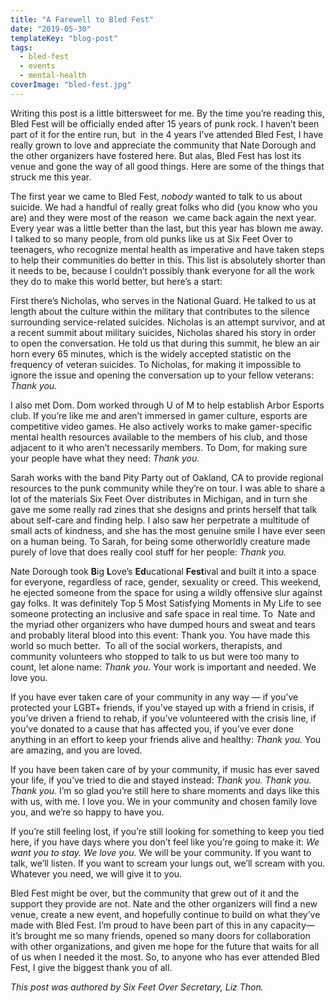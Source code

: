 ```yaml
---
title: "A Farewell to Bled Fest"
date: "2019-05-30"
templateKey: "blog-post"
tags:  - bled-fest
  - events
  - mental-health
coverImage: "bled-fest.jpg"
---
```


Writing this post is a little bittersweet for me. By the time you’re reading this, Bled Fest will be officially ended after 15 years of punk rock. I haven’t been part of it for the entire run, but  in the 4 years I’ve attended Bled Fest, I have really grown to love and appreciate the community that Nate Dorough and the other organizers have fostered here. But alas, Bled Fest has lost its  venue and gone the way of all good things. Here are some of the things that struck me this year.

The first year we came to Bled Fest, _nobody_ wanted to talk to us about suicide. We had a handful of really great folks who did (you know who you are) and they were most of the reason  we came back again the next year. Every year was a little better than the last, but this year has blown me away. I talked to so many people, from old punks like us at Six Feet Over to teenagers, who recognize mental health as imperative and have taken steps to help their communities do better in this. This list is absolutely shorter than it needs to be, because I couldn’t possibly thank everyone for all the work they do to make this world better, but here’s a start:

First there’s Nicholas, who serves in the National Guard. He talked to us at length about the culture within the military that contributes to the silence surrounding service-related suicides. Nicholas is an attempt survivor, and at a recent summit about military suicides, Nicholas shared his story in order to open the conversation. He told us that during this summit, he blew an air horn every 65 minutes, which is the widely accepted statistic on the frequency of veteran suicides. To Nicholas, for making it impossible to ignore the issue and opening the conversation up to your fellow veterans: _Thank you._

I also met Dom. Dom worked through U of M to help establish Arbor Esports club. If you’re like me and aren’t immersed in gamer culture, esports are competitive video games. He also actively works to make gamer-specific mental health resources available to the members of his club, and those adjacent to it who aren’t necessarily members. To Dom, for making sure  your people have what they need: _Thank you._

Sarah works with the band Pity Party out of Oakland, CA to provide regional resources to the punk community while they’re on tour. I was able to share a lot of the materials Six Feet Over distributes in Michigan, and in turn she gave me some really rad zines that she designs and prints herself that talk about self-care and finding help. I also saw her perpetrate a multitude of small acts of kindness, and she has the most genuine smile I have ever seen on a human being. To Sarah, for being some otherworldly creature made purely of love that does really cool stuff for her people: _Thank you._

Nate Dorough took **B**ig **L**ove’s **Ed**ucational **Fest**ival and built it into a space for everyone, regardless of race, gender, sexuality or creed. This weekend, he ejected someone from the space for using a wildly offensive slur against gay folks. It was definitely Top 5 Most Satisfying Moments in My Life to see someone protecting an inclusive and safe space in real time. To  Nate and the myriad other organizers who have dumped hours and sweat and tears and probably literal blood into this event: Thank you. You have made this world so much better.  To all of the social workers, therapists, and community volunteers who stopped to talk to us but were too many to count, let alone name: _Thank you._ Your work is important and needed. We love you.

If you have ever taken care of your community in any way — if you’ve protected your LGBT+ friends, if you’ve stayed up with a friend in crisis, if you’ve driven a friend to rehab, if you’ve volunteered with the crisis line, if you’ve donated to a cause that has affected you, if you’ve ever done anything in an effort to keep your friends alive and healthy: _Thank you._ You are amazing, and you are loved.

If you have been taken care of by your community, if music has ever saved your life, if you’ve tried to die and stayed instead: _Thank you. Thank you. Thank you._ I’m so glad you’re still here to share moments and days like this with us, with me. I love you. We in your community and chosen family love you, and we’re so happy to have you.

If you’re still feeling lost, if you’re still looking for something to keep you tied here, if you have days where you don’t feel like you’re going to make it: _We want you to stay. We love you._ We will be your community. If you want to talk, we’ll listen. If you want to scream your lungs out, we’ll scream with you. Whatever you need, we will give it to you.

Bled Fest might be over, but the community that grew out of it and the support they provide are not. Nate and the other organizers will find a new venue, create a new event, and hopefully continue to build on what they’ve made with Bled Fest. I’m proud to have been part of this in any capacity—it’s brought me so many friends, opened so many doors for collaboration with other organizations, and given me hope for the future that waits for all of us when I needed it the most. So, to anyone who has ever attended Bled Fest, I give the biggest thank you of all.

_This post was authored by Six Feet Over Secretary, Liz Thon._
